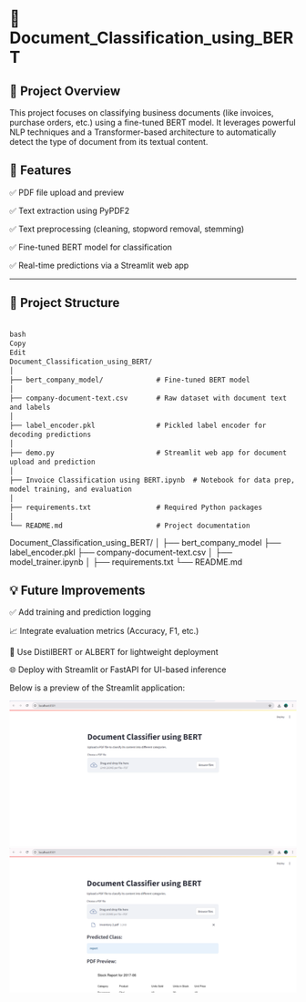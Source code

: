# 🧾 Document_Classification_using_BERT

## 📌 Project Overview
This project focuses on classifying business documents (like invoices, purchase orders, etc.) using a fine-tuned BERT model. It leverages powerful NLP techniques and a Transformer-based architecture to automatically detect the type of document from its textual content.

## 🚀 Features
✅ PDF file upload and preview

✅ Text extraction using PyPDF2

✅ Text preprocessing (cleaning, stopword removal, stemming)

✅ Fine-tuned BERT model for classification

✅ Real-time predictions via a Streamlit web app

---

## 📂 Project Structure

```

bash
Copy
Edit
Document_Classification_using_BERT/
│
├── bert_company_model/             # Fine-tuned BERT model
│
├── company-document-text.csv       # Raw dataset with document text and labels
│
├── label_encoder.pkl               # Pickled label encoder for decoding predictions
│
├── demo.py                         # Streamlit web app for document upload and prediction
│
├── Invoice Classification using BERT.ipynb  # Notebook for data prep, model training, and evaluation
│
├── requirements.txt                # Required Python packages
│
└── README.md                       # Project documentation
```

Document_Classification_using_BERT/
│
├── bert_company_model
├── label_encoder.pkl 
├── company-document-text.csv 
│
├── model_trainer.ipynb 
│
├── requirements.txt 
└── README.md 

## 💡 Future Improvements
✅ Add training and prediction logging

📈 Integrate evaluation metrics (Accuracy, F1, etc.)

🧠 Use DistilBERT or ALBERT for lightweight deployment

🌐 Deploy with Streamlit or FastAPI for UI-based inference

Below is a preview of the Streamlit application:

![App Screenshot](screenshots/base.png)
![App Screenshot](screenshots/predicted.png)
